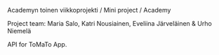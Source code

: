 Academyn toinen viikkoprojekti / Mini project / Academy

Project team: Maria Salo, Katri Nousiainen, Eveliina Järveläinen & Urho Niemelä

API for ToMaTo App.
